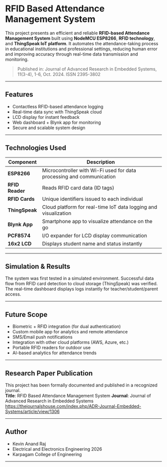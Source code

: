 #  RFID Based Attendance Management System

This project presents an efficient and reliable **RFID-based Attendance Management System** built using **NodeMCU ESP8266**, **RFID technology**, and **ThingSpeak IoT platform**. It automates the attendance-taking process in educational institutions and professional settings, reducing human error and improving accuracy through real-time data transmission and monitoring.

>  Published in: Journal of Advanced Research in Embedded Systems, 11(3-4), 1-6, Oct. 2024. ISSN 2395-3802
---

##  Features

- Contactless RFID-based attendance logging
- Real-time data sync with ThingSpeak cloud
- LCD display for instant feedback
- Web dashboard + Blynk app for monitoring
- Secure and scalable system design

---

##  Technologies Used

| Component         | Description                                                              |
|------------------|--------------------------------------------------------------------------|
| **ESP8266**       | Microcontroller with Wi-Fi used for data processing and communication   |
| **RFID Reader**   | Reads RFID card data (ID tags)                                           |
| **RFID Cards**    | Unique identifiers issued to each individual                            |
| **ThingSpeak**    | Cloud platform for real-time IoT data logging and visualization         |
| **Blynk App**     | Smartphone app to visualize attendance on the go                        |
| **PCF8574**       | I/O expander for LCD display communication                              |
| **16x2 LCD**      | Displays student name and status instantly                              |

---

##  Simulation & Results

The system was first tested in a simulated environment. Successful data flow from RFID card detection to cloud storage (ThingSpeak) was verified. The real-time dashboard displays logs instantly for teacher/student/parent access.

---

##  Future Scope

-  Biometric + RFID integration (for dual authentication)
-  Custom mobile app for analytics and remote attendance
-  SMS/Email push notifications
-  Integration with other cloud platforms (AWS, Azure, etc.)
-  Portable RFID readers for outdoor use
-  AI-based analytics for attendance trends

---

##  Research Paper Publication

This project has been formally documented and published in a recognized journal.  
 **Title**: RFID Based Attendance Management System
 **Journal**: Journal of Advanced Research in Embedded Systems
 https://thejournalshouse.com/index.php/ADR-Journal-Embedded-Systems/article/view/1306

---

##  Author

- Kevin Anand Raj 
- Electrical and Electronics Engineering 2026
- Karpagam College of Engineering

---
